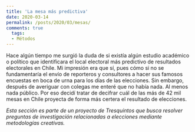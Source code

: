 ```yaml
---
title: 'La mesa más predictiva'
date: 2020-03-14
permalink: /posts/2020/03/mesas/
comments: true
  tags:
  - Métodos
---
```



Hace algún tiempo me surgió la duda de si existía algún estudio académico o político que identificara el local electoral más predictivo de resultados electorales en Chile. Mi impresión era que sí, pues cómo si no se fundamentaría el envío de reporteros y consultores a hacer sus famosos encuestas en boca de urna para los días de las elecciones. Sin embargo, después de averiguar con colegas me enteré que no había nada. Al menos nada público. Por eso decidí tratar de decifrar cuál de las más de 42 mil mesas en Chile proyecta de forma más certera el resultado de elecciones.

*Esta sección es parte de un proyecto de Tresquintos que busca resolver preguntas de investigación relacionadas a elecciones mediante metodologías creativas.*
